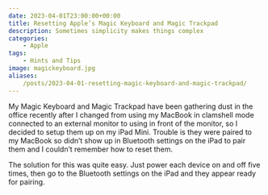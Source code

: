 ```yaml
---
date: 2023-04-01T23:00:00+00:00
title: Resetting Apple’s Magic Keyboard and Magic Trackpad
description: Sometimes simplicity makes things complex
categories:
    - Apple
tags:
    - Hints and Tips
image: magickeyboard.jpg
aliases:
    /posts/2023-04-01-resetting-magic-keyboard-and-magic-trackpad/
---
```

My Magic Keyboard and Magic Trackpad have been gathering dust in the office recently after I changed from using my MacBook in clamshell mode connected to an external monitor to using in front of the monitor, so I decided to setup them up on my iPad Mini. Trouble is they were paired to my MacBook so didn’t show up in Bluetooth settings on the iPad to pair them and I couldn’t remember how to reset them.

The solution for this was quite easy. Just power each device on and off five times, then go to the Bluetooth settings on the iPad and they appear ready for pairing.
